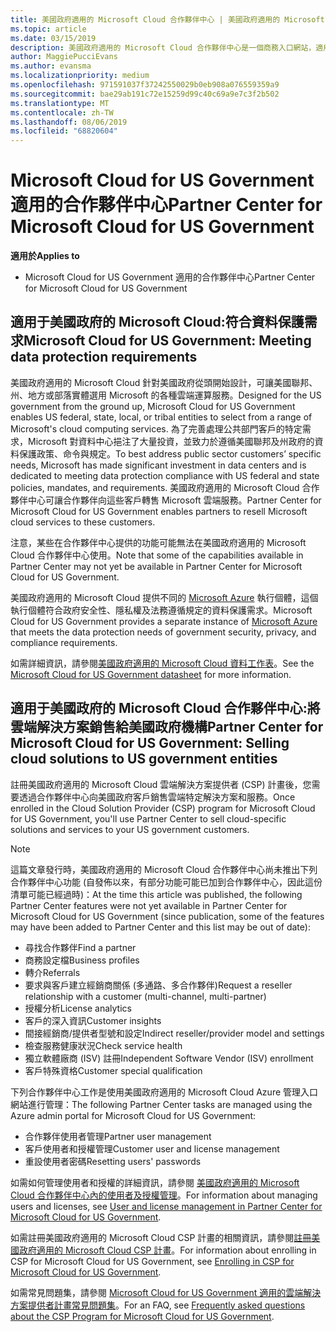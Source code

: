 ```yaml
---
title: 美國政府適用的 Microsoft Cloud 合作夥伴中心 | 美國政府適用的 Microsoft Cloud 合作夥伴中心
ms.topic: article
ms.date: 03/15/2019
description: 美國政府適用的 Microsoft Cloud 合作夥伴中心是一個商務入口網站，適用於希望向美國政府機構客戶提供 Microsoft 雲端解決方案的 Microsoft 合作夥伴。
author: MaggiePucciEvans
ms.author: evansma
ms.localizationpriority: medium
ms.openlocfilehash: 971591037f37242550029b0eb908a076559359a9
ms.sourcegitcommit: bae29ab191c72e15259d99c40c69a9e7c3f2b502
ms.translationtype: MT
ms.contentlocale: zh-TW
ms.lasthandoff: 08/06/2019
ms.locfileid: "68820604"
---
```

# <a name="partner-center-for-microsoft-cloud-for-us-government"></a><span data-ttu-id="451d5-103">Microsoft Cloud for US Government 適用的合作夥伴中心</span><span class="sxs-lookup"><span data-stu-id="451d5-103">Partner Center for Microsoft Cloud for US Government</span></span>

<span data-ttu-id="451d5-104">**適用於**</span><span class="sxs-lookup"><span data-stu-id="451d5-104">**Applies to**</span></span>

-  <span data-ttu-id="451d5-105">Microsoft Cloud for US Government 適用的合作夥伴中心</span><span class="sxs-lookup"><span data-stu-id="451d5-105">Partner Center for Microsoft Cloud for US Government</span></span>

## <a name="microsoft-cloud-for-us-government-meeting-data-protection-requirements"></a><span data-ttu-id="451d5-106">適用于美國政府的 Microsoft Cloud:符合資料保護需求</span><span class="sxs-lookup"><span data-stu-id="451d5-106">Microsoft Cloud for US Government: Meeting data protection requirements</span></span> 

<span data-ttu-id="451d5-107">美國政府適用的 Microsoft Cloud 針對美國政府從頭開始設計，可讓美國聯邦、州、地方或部落實體選用 Microsoft 的各種雲端運算服務。</span><span class="sxs-lookup"><span data-stu-id="451d5-107">Designed for the US government from the ground up, Microsoft Cloud for US Government enables US federal, state, local, or tribal entities to select from a range of Microsoft's cloud computing services.</span></span> <span data-ttu-id="451d5-108">為了完善處理公共部門客戶的特定需求，Microsoft 對資料中心挹注了大量投資，並致力於遵循美國聯邦及州政府的資料保護政策、命令與規定。</span><span class="sxs-lookup"><span data-stu-id="451d5-108">To best address public sector customers’ specific needs, Microsoft has made significant investment in data centers and is dedicated to meeting data protection compliance with US federal and state policies, mandates, and requirements.</span></span> <span data-ttu-id="451d5-109">美國政府適用的 Microsoft Cloud 合作夥伴中心可讓合作夥伴向這些客戶轉售 Microsoft 雲端服務。</span><span class="sxs-lookup"><span data-stu-id="451d5-109">Partner Center for Microsoft Cloud for US Government enables partners to resell Microsoft cloud services to these customers.</span></span>

<span data-ttu-id="451d5-110">注意，某些在合作夥伴中心提供的功能可能無法在美國政府適用的 Microsoft Cloud 合作夥伴中心使用。</span><span class="sxs-lookup"><span data-stu-id="451d5-110">Note that some of the capabilities available in Partner Center may not yet be available in Partner Center for Microsoft Cloud for US Government.</span></span>

<span data-ttu-id="451d5-111">美國政府適用的 Microsoft Cloud 提供不同的 [Microsoft Azure](https://azure.microsoft.com/overview/clouds/government/) 執行個體，這個執行個體符合政府安全性、隱私權及法務遵循規定的資料保護需求。</span><span class="sxs-lookup"><span data-stu-id="451d5-111">Microsoft Cloud for US Government provides a separate instance of [Microsoft Azure](https://azure.microsoft.com/overview/clouds/government/) that meets the data protection needs of government security, privacy, and compliance requirements.</span></span> 

<span data-ttu-id="451d5-112">如需詳細資訊，請參閱[美國政府適用的 Microsoft Cloud 資料工作表](https://download.microsoft.com/download/C/9/C/C9CA3002-DFC4-4ADA-841F-DF42AEC042FB/Microsoft_Azure_Government_Datasheet_EN_US.PDF)。</span><span class="sxs-lookup"><span data-stu-id="451d5-112">See the [Microsoft Cloud for US Government datasheet](https://download.microsoft.com/download/C/9/C/C9CA3002-DFC4-4ADA-841F-DF42AEC042FB/Microsoft_Azure_Government_Datasheet_EN_US.PDF) for more information.</span></span>

## <a name="partner-center-for-microsoft-cloud-for-us-government-selling-cloud-solutions-to-us-government-entities"></a><span data-ttu-id="451d5-113">適用于美國政府的 Microsoft Cloud 合作夥伴中心:將雲端解決方案銷售給美國政府機構</span><span class="sxs-lookup"><span data-stu-id="451d5-113">Partner Center for Microsoft Cloud for US Government: Selling cloud solutions to US government entities</span></span>

<span data-ttu-id="451d5-114">註冊美國政府適用的 Microsoft Cloud 雲端解決方案提供者 (CSP) 計畫後，您需要透過合作夥伴中心向美國政府客戶銷售雲端特定解決方案和服務。</span><span class="sxs-lookup"><span data-stu-id="451d5-114">Once enrolled in the Cloud Solution Provider (CSP) program for Microsoft Cloud for US Government, you'll use Partner Center to sell cloud-specific solutions and services to your US government customers.</span></span> 

> [!NOTE]  
> <span data-ttu-id="451d5-115">這篇文章發行時，美國政府適用的 Microsoft Cloud 合作夥伴中心尚未推出下列合作夥伴中心功能 (自發佈以來，有部分功能可能已加到合作夥伴中心，因此這份清單可能已經過時)：</span><span class="sxs-lookup"><span data-stu-id="451d5-115">At the time this article was published, the following Partner Center features were not yet available in Partner Center for Microsoft Cloud for US Government (since publication, some of the features may have been added to Partner Center and this list may be out of date):</span></span>

- <span data-ttu-id="451d5-116">尋找合作夥伴</span><span class="sxs-lookup"><span data-stu-id="451d5-116">Find a partner</span></span>
- <span data-ttu-id="451d5-117">商務設定檔</span><span class="sxs-lookup"><span data-stu-id="451d5-117">Business profiles</span></span>
- <span data-ttu-id="451d5-118">轉介</span><span class="sxs-lookup"><span data-stu-id="451d5-118">Referrals</span></span>
- <span data-ttu-id="451d5-119">要求與客戶建立經銷商關係 (多通路、多合作夥伴)</span><span class="sxs-lookup"><span data-stu-id="451d5-119">Request a reseller relationship with a customer (multi-channel, multi-partner)</span></span>
- <span data-ttu-id="451d5-120">授權分析</span><span class="sxs-lookup"><span data-stu-id="451d5-120">License analytics</span></span>
- <span data-ttu-id="451d5-121">客戶的深入資訊</span><span class="sxs-lookup"><span data-stu-id="451d5-121">Customer insights</span></span>
- <span data-ttu-id="451d5-122">間接經銷商/提供者型號和設定</span><span class="sxs-lookup"><span data-stu-id="451d5-122">Indirect reseller/provider model and settings</span></span>
- <span data-ttu-id="451d5-123">檢查服務健康狀況</span><span class="sxs-lookup"><span data-stu-id="451d5-123">Check service health</span></span>
- <span data-ttu-id="451d5-124">獨立軟體廠商 (ISV) 註冊</span><span class="sxs-lookup"><span data-stu-id="451d5-124">Independent Software Vendor (ISV) enrollment</span></span>
- <span data-ttu-id="451d5-125">客戶特殊資格</span><span class="sxs-lookup"><span data-stu-id="451d5-125">Customer special qualification</span></span>

<span data-ttu-id="451d5-126">下列合作夥伴中心工作是使用美國政府適用的 Microsoft Cloud Azure 管理入口網站進行管理：</span><span class="sxs-lookup"><span data-stu-id="451d5-126">The following Partner Center tasks are managed using the Azure admin portal for Microsoft Cloud for US Government:</span></span> 

-   <span data-ttu-id="451d5-127">合作夥伴使用者管理</span><span class="sxs-lookup"><span data-stu-id="451d5-127">Partner user management</span></span>
-   <span data-ttu-id="451d5-128">客戶使用者和授權管理</span><span class="sxs-lookup"><span data-stu-id="451d5-128">Customer user and license management</span></span>
-   <span data-ttu-id="451d5-129">重設使用者密碼</span><span class="sxs-lookup"><span data-stu-id="451d5-129">Resetting users' passwords</span></span>

<span data-ttu-id="451d5-130">如需如何管理使用者和授權的詳細資訊，請參閱 [美國政府適用的 Microsoft Cloud 合作夥伴中心內的使用者及授權管理](user-management-in-partner-center-for-microsoft-us-govt-cloud.md)。</span><span class="sxs-lookup"><span data-stu-id="451d5-130">For information about managing users and licenses, see [User and license management in Partner Center for Microsoft Cloud for US Government](user-management-in-partner-center-for-microsoft-us-govt-cloud.md).</span></span>

<span data-ttu-id="451d5-131">如需註冊美國政府適用的 Microsoft Cloud CSP 計畫的相關資訊，請參閱[註冊美國政府適用的 Microsoft Cloud CSP 計畫](enroll-in-csp-for-microsoft-us-govt-cloud.md)。</span><span class="sxs-lookup"><span data-stu-id="451d5-131">For information about enrolling in CSP for Microsoft Cloud for US Government, see [Enrolling in CSP for Microsoft Cloud for US Government](enroll-in-csp-for-microsoft-us-govt-cloud.md).</span></span>

<span data-ttu-id="451d5-132">如需常見問題集，請參閱 [Microsoft Cloud for US Government 適用的雲端解決方案提供者計畫常見問題集](faq-for-us-govt-cloud.md)。</span><span class="sxs-lookup"><span data-stu-id="451d5-132">For an FAQ, see [Frequently asked questions about the CSP Program for Microsoft Cloud for US Government](faq-for-us-govt-cloud.md).</span></span>